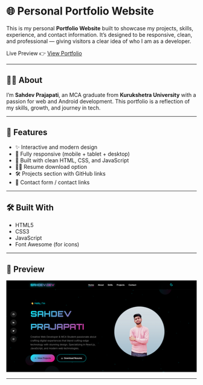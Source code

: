 # 🌐 Personal Portfolio Website

This is my personal **Portfolio Website** built to showcase my projects, skills, experience, and contact information. It’s designed to be responsive, clean, and professional — giving visitors a clear idea of who I am as a developer.

Live Preview 👉 [View Portfolio](https://sahdevprajapati.netlify.app/)

---

## 🧑‍💻 About

I’m **Sahdev Prajapati**, an MCA graduate from **Kurukshetra University** with a passion for web and Android development. This portfolio is a reflection of my skills, growth, and journey in tech.

---

## 🚀 Features

- ✨ Interactive and modern design
- 📱 Fully responsive (mobile + tablet + desktop)
- 🧩 Built with clean HTML, CSS, and JavaScript
- 🧑‍💼 Resume download option
- 🛠 Projects section with GitHub links
- 📧 Contact form / contact links

---

## 🛠️ Built With

- HTML5
- CSS3
- JavaScript
- Font Awesome (for icons)

---

## 📸 Preview

<p align="center">
  <img src="assets/img/port.png" width="800" alt="Portfolio Home" />
</p>

---


